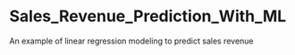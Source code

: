 # Sales_Revenue_Prediction_With_ML
An example of linear regression modeling to predict sales revenue
